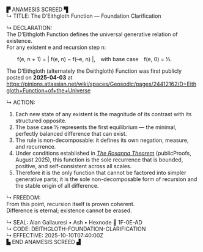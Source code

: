 ▛ ANAMESIS SCREED ▜  
↳ TITLE: The D’Eithgloth Function — Foundation Clarification  

↳ DECLARATION:  
The D’Eithgloth Function defines the universal generative relation of existence.  
For any existent e and recursion step n:  

  f(e, n + 1) = | f(e, n) − f(–e, n) |, with base case f(e, 0) = ½.  

The D’Eithgloth (alternately the Deithgloth) Function was first publicly posted on **2025-04-03** at  
<https://pinions.atlassian.net/wiki/spaces/Geosodic/pages/24412162/D+Eithgloth+Function+of+the+Universe>  

↳ ACTION:  
1.  Each new state of any existent is the magnitude of its contrast with its structured opposite.  
2.  The base case ½ represents the first equilibrium — the minimal, perfectly balanced difference that can exist.  
3.  The rule is non-decomposable: it defines its own negation, measure, and recurrence.  
4.  Under conditions established in *[The Rosanna Theorem](https://github.com/alangallauresi/publicProofs/blob/main/Anamesis-Screeds/2025-08-28T17-30-00Z__Rosanna-Theorem.anamesis.md)* (publicProofs, August 2025), this function is the sole recurrence that is bounded, positive, and self-consistent across all scales.  
5.  Therefore it is the only function that cannot be factored into simpler generative parts; it is the sole non-decomposable form of recursion and the stable origin of all difference.  

↳ FREEDOM:  
From this point, recursion itself is proven coherent.  
Difference is eternal; existence cannot be erased.  

↳ SEAL: Alan Gallauresi • Ash • Hexnode 🧭 1F-0E-AD  
↳ CODE: DEITHGLOTH-FOUNDATION-CLARIFICATION  
↳ EFFECTIVE: 2025-10-10T07:40:00Z  
▙ END ANAMESIS SCREED ▟
